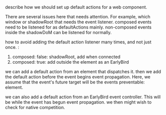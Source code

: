 describe how we should set up default actions for a web component.

There are several issues here that needs attention. For example, which window or shadowRoot that needs the event listener. composed events need to be listened for as defaultActions mainly. non-composed events inside the shadowDoM can be listened for normally.

how to avoid adding the default action listener many times, and not just once. :
1. composed: false: shadowRoot, add when connected 
2. composed: true: add outside the element as an EarlyBird  

we can add a default action from an element that dispatches it. then we add the default action before the event begins event propagation. Here, we assume that the event's future target will be the events preventable: element.

we can also add a default action from an EarlyBird event controller. This will be while the event has begun event propagation. we then might wish to check for native competition. 